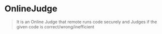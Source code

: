 # OnlineJudge

>It is an Online Judge that remote runs code securely and Judges if the given code is correct/wrong/inefficient

